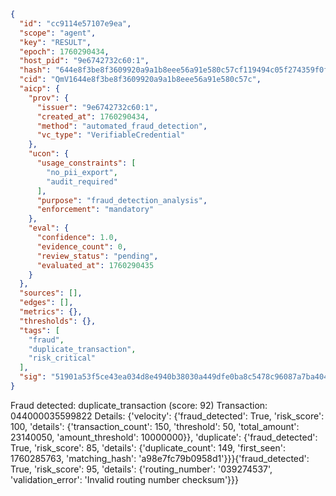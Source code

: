 ```json
{
  "id": "cc9114e57107e9ea",
  "scope": "agent",
  "key": "RESULT",
  "epoch": 1760290434,
  "host_pid": "9e6742732c60:1",
  "hash": "644e8f3be8f3609920a9a1b8eee56a91e580c57cf119494c05f274359f0f913b",
  "cid": "QmV1644e8f3be8f3609920a9a1b8eee56a91e580c57c",
  "aicp": {
    "prov": {
      "issuer": "9e6742732c60:1",
      "created_at": 1760290434,
      "method": "automated_fraud_detection",
      "vc_type": "VerifiableCredential"
    },
    "ucon": {
      "usage_constraints": [
        "no_pii_export",
        "audit_required"
      ],
      "purpose": "fraud_detection_analysis",
      "enforcement": "mandatory"
    },
    "eval": {
      "confidence": 1.0,
      "evidence_count": 0,
      "review_status": "pending",
      "evaluated_at": 1760290435
    }
  },
  "sources": [],
  "edges": [],
  "metrics": {},
  "thresholds": {},
  "tags": [
    "fraud",
    "duplicate_transaction",
    "risk_critical"
  ],
  "sig": "51901a53f5ce43ea034d8e4940b38030a449dfe0ba8c5478c96087a7ba404711"
}
```

Fraud detected: duplicate_transaction (score: 92)
Transaction: 044000035599822
Details: {'velocity': {'fraud_detected': True, 'risk_score': 100, 'details': {'transaction_count': 150, 'threshold': 50, 'total_amount': 23140050, 'amount_threshold': 10000000}}, 'duplicate': {'fraud_detected': True, 'risk_score': 85, 'details': {'duplicate_count': 149, 'first_seen': 1760285763, 'matching_hash': 'a98e7fc79b0958d1'}}}{'fraud_detected': True, 'risk_score': 95, 'details': {'routing_number': '039274537', 'validation_error': 'Invalid routing number checksum'}}}
